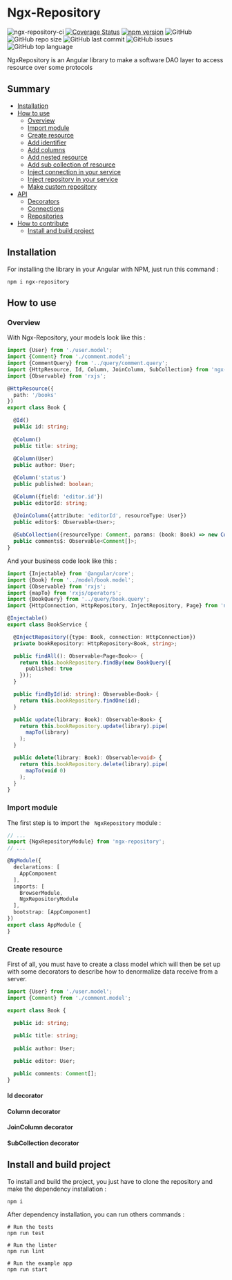 # Ngx-Repository

![ngx-repository-ci](https://github.com/witty-services/ngx-repository/workflows/build/badge.svg?branch=master)
[![Coverage Status](https://coveralls.io/repos/github/witty-services/ngx-repository/badge.svg?branch=master)](https://coveralls.io/github/witty-services/ngx-repository?branch=master)
[![npm version](https://badge.fury.io/js/%40witty-services%2Fngx-repository.svg)](https://badge.fury.io/js/%40witty-services%2Fngx-repository)
![GitHub](https://img.shields.io/github/license/witty-services/ngx-repository)
![GitHub repo size](https://img.shields.io/github/repo-size/witty-services/ngx-repository)
![GitHub last commit](https://img.shields.io/github/last-commit/witty-services/ngx-repository)
![GitHub issues](https://img.shields.io/github/issues/witty-services/ngx-repository)
![GitHub top language](https://img.shields.io/github/languages/top/witty-services/ngx-repository)

NgxRepository is an Angular library to make a software DAO layer to access resource over some protocols

## Summary

* [Installation](#installation)
* [How to use](#how-to-use)
    * [Overview](#overview)
    * [Import module](#import-module)
    * [Create resource](#create-resource)
    * [Add identifier](#add-identifier)
    * [Add columns](#add-columns)
    * [Add nested resource](#add-nested-resource)
    * [Add sub collection of resource](#add-sub-collection-of-resource)
    * [Inject connection in your service](#inject-connection-in-your-service)
    * [Inject repository in your service](#inejct-repository-in-your-service)
    * [Make custom repository](#make-custom-repository)
* [API](#api)
    * [Decorators](#decorators)
    * [Connections](#connections)
    * [Repositories](#repositories)
* [How to contribute](#how-to-contribute)
    * [Install and build project](#install-and-build-project)


## Installation

For installing the library in your Angular with NPM, just run this command :

```shell script
npm i ngx-repository
```

## How to use

### Overview

With Ngx-Repository, your models look like this :

```typescript
import {User} from './user.model';
import {Comment} from './comment.model';
import {CommentQuery} from '../query/comment.query';
import {HttpResource, Id, Column, JoinColumn, SubCollection} from 'ngx-repository';
import {Observable} from 'rxjs';

@HttpResource({
  path: '/books'
})
export class Book {

  @Id()
  public id: string;
  
  @Column()
  public title: string;
  
  @Column(User)
  public author: User;

  @Column('status')
  public published: boolean;

  @Column({field: 'editor.id'})
  public editorId: string;

  @JoinColumn({attribute: 'editorId', resourceType: User})
  public editor$: Observable<User>;
  
  @SubCollection({resourceType: Comment, params: (book: Book) => new CommentQuery({bookId: book.id})})
  public comments$: Observable<Comment[]>;
}
```

And your business code look like this :

```typescript
import {Injectable} from '@angular/core';
import {Book} from '../model/book.model';
import {Observable} from 'rxjs';
import {mapTo} from 'rxjs/operators';
import {BookQuery} from '../query/book.query';
import {HttpConnection, HttpRepository, InjectRepository, Page} from 'ngx-repository';

@Injectable()
export class BookService {

  @InjectRepository({type: Book, connection: HttpConnection})
  private bookRepository: HttpRepository<Book, string>;

  public findAll(): Observable<Page<Book>> {
    return this.bookRepository.findBy(new BookQuery({
      published: true
    }));
  }

  public findById(id: string): Observable<Book> {
    return this.bookRepository.findOne(id);
  }

  public update(library: Book): Observable<Book> {
    return this.bookRepository.update(library).pipe(
      mapTo(library)
    );
  }

  public delete(library: Book): Observable<void> {
    return this.bookRepository.delete(library).pipe(
      mapTo(void 0)
    );
  }
}
```


### Import module

The first step is to import the ` NgxRepository` module : 

```typescript
// ...
import {NgxRepositoryModule} from 'ngx-repository';
// ...

@NgModule({
  declarations: [
    AppComponent
  ],
  imports: [
    BrowserModule,
    NgxRepositoryModule
  ],
  bootstrap: [AppComponent]
})
export class AppModule {
}
```

### Create resource

First of all, you must have to create a class model which will then be set up with some decorators to describe how to denormalize data receive from a server.

```typescript
import {User} from './user.model';
import {Comment} from './comment.model';

export class Book {

  public id: string;
  
  public title: string;
  
  public author: User;

  public editor: User;

  public comments: Comment[];
}
```

#### Id decorator

#### Column decorator

#### JoinColumn decorator

#### SubCollection decorator


## Install and build project

To install and build the project, you just have to clone the repository and make the dependency installation : 

````shell script
npm i
````

After dependency installation, you can run others commands :

````shell script
# Run the tests
npm run test

# Run the linter
npm run lint

# Run the example app
npm run start
````
